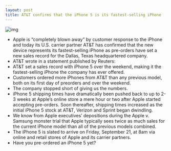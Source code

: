 ```yaml
---
layout: post
title: AT&T confirms that the iPhone 5 is its fastest-selling iPhone
---
```

![img](http://media.idownloadblog.com/wp-content/uploads/2012/09/iPhone-5-introduction-video-white-perspective-001.jpg)
* Apple is “completely blown away” by customer response to the iPhone and today its U.S. carrier partner AT&T has confirmed that the new device represents its fastest-selling iPhone as pre-orders have set a new sales record for the Dallas, Texas headquartered company.
* AT&T wrote in a statement published by Reuters:
* AT&T set a sales record with iPhone 5 over the weekend, making it the fastest-selling iPhone the company has ever offered.
* Customers ordered more iPhones from AT&T than any previous model, both on its first day of preorders and over the weekend.
* The company stopped short of giving us the numbers.
* iPhone 5 shipping times have dramatically been pushed back to up to 2-3 weeks at Apple’s online store a mere hour or two after Apple started accepting pre-orders. Soon thereafter, shipping times increased as the initial iPhone 5 stock at AT&T, Verizon and Sprint began dwindling.
* We know from Apple executives’ depositions during the Apple v. Samsung monster trial that Apple typically sees twice as much sales for the current iPhone model than all of the previous models combined.
* The iPhone 5 is slated to arrive on Friday, September 21, at 8am via online and retail stores of Apple and its carrier partners.
* Have you pre-ordered an iPhone 5 yet?

